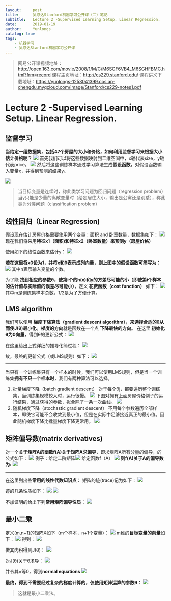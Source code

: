 ```yaml
---
layout:     post
title:      吴恩达Stanford机器学习公开课（二）笔记
subtitle:   Lecture 2 -Supervised Learning Setup. Linear Regression.
date:       2019-01-19
author:     Yunlongs
catalog: true
tags:
    - 机器学习
    - 吴恩达Stanford机器学习公开课
---
```


>网易公开课视频地址：http://open.163.com/movie/2008/1/M/C/M6SGF6VB4_M6SGHFBMC.html?frm=record
课程主页地址：http://cs229.stanford.edu/
课程讲义下载地址：https://yunlongs-1253041399.cos.ap-chengdu.myqcloud.com/image/Stanford/cs229-notes1.pdf


# Lecture 2 -Supervised Learning Setup. Linear Regression.

## 监督学习
**当给定一组数据集，包括47个房屋的大小和价格，如何利用监督学习来根据大小估计价格呢？**
![](https://yunlongs-1253041399.cos.ap-chengdu.myqcloud.com/image/Stanford/lecture-2-1.jpg)
首先我们可以将这些数据映射到二维空间中，x轴代表size，y轴代表price。
![](https://yunlongs-1253041399.cos.ap-chengdu.myqcloud.com/image/Stanford/lecture-2-2.jpg)
然后将这些训练样本通过学习算法生成**假设函数**，对假设函数输入变量x，并得到预测的结果y。

![](https://yunlongs-1253041399.cos.ap-chengdu.myqcloud.com/image/Stanford/lecture-2-3.jpg)

>当目标变量是连续时，称此类学习问题为回归问题（regression problem）
当y只能是少量的离散变量时（给定居住大小，输出是公寓还是别墅），称此类为分类问题（classification problem）

## 线性回归（Linear Regression)
假设现在估计房屋价格需要使用两个变量：面积 and 卧室数量，数据集如下：
![](https://yunlongs-1253041399.cos.ap-chengdu.myqcloud.com/image/Stanford/lecture-2-4.jpg)
现在我们将采用**特征x1（面积)和特征x2（卧室数量）来预测y（房屋价格）**

使用如下的线性函数来估计y：
![](https://yunlongs-1253041399.cos.ap-chengdu.myqcloud.com/image/Stanford/lecture-2-5.jpg)

**若在这里将x0设为1，并将x和θ表示成列向量，则上图中的假设函数可简写为：**
![](https://yunlongs-1253041399.cos.ap-chengdu.myqcloud.com/image/Stanford/lecture-2-6.jpg)
其中n表示输入变量的个数。

为了能 **找到相应的参数θ，使第i个的h(x)和y的方差尽可能的小（即使第i个样本的估计值与实际值的误差尽可能小）**，定义 **花费函数（cost function）** 如下：
![](https://yunlongs-1253041399.cos.ap-chengdu.myqcloud.com/image/Stanford/lecture-2-7.jpg)
其中m是训练集样本总数，1/2是为了方便计算。

## LMS algorithm
我们可以使用 **梯度下降算法（gradient descent algorithm），来选择合适的θ从而使J(θ)最小化。梯度的方向**就是函数在一个点 **下降最快的方向**。
在这里 **初始化θ为0向量**，得到θ的更新公式：
![](https://yunlongs-1253041399.cos.ap-chengdu.myqcloud.com/image/Stanford/lecture-2-9.jpg)

在这里给出上式详细的推导化简过程：
![](https://yunlongs-1253041399.cos.ap-chengdu.myqcloud.com/image/Stanford/lecture-2-10.jpg)

故，最终的更新公式（或LMS规则）如下：
![](https://yunlongs-1253041399.cos.ap-chengdu.myqcloud.com/image/Stanford/lecture-2-11.jpg)

----
当只有一个训练集只有一个样本的时候，我们可以使用LMS规则，但是当一个训练集<strong>拥有不只一个样本时</strong>，我们有两种算法可以选择。

1. 批量梯度下降（batch gradient descent）
对于每个θj，都要遍历整个训练集，当训练集规模较大时，运行很慢。
![](https://yunlongs-1253041399.cos.ap-chengdu.myqcloud.com/image/Stanford/lecture-2-12.jpg)
下图对拥有上面房屋价格例子的运行结果，通过获得的参数，拟合除了一条一次曲线。
![](https://yunlongs-1253041399.cos.ap-chengdu.myqcloud.com/image/Stanford/lecture-2-13.jpg)
2. 随机梯度下降（stochastic gradient descent）
不用每个参数遍历全部样本，即使它可能不会收敛到最小值，但是在实际中足够接近真正的最小值。因此随机梯度下降比批量梯度下降更常用。
![](https://yunlongs-1253041399.cos.ap-chengdu.myqcloud.com/image/Stanford/lecture-2-14.jpg)

## 矩阵偏导数(matrix derivatives)
对一个<strong>关于矩阵A的函数f(A)关于矩阵A求偏导</strong>，即求矩阵A所有分量的偏导，的公式如下：
![](https://yunlongs-1253041399.cos.ap-chengdu.myqcloud.com/image/Stanford/lecture-2-15.jpg)
例子：给定二阶矩阵![](https://yunlongs-1253041399.cos.ap-chengdu.myqcloud.com/image/Stanford/lecture-2-16.jpg)
给定函数f（A）
![](https://yunlongs-1253041399.cos.ap-chengdu.myqcloud.com/image/Stanford/lecture-2-17.jpg)
<strong>则f(A)关于A的偏导数为:</strong>
![](https://yunlongs-1253041399.cos.ap-chengdu.myqcloud.com/image/Stanford/lecture-2-18.jpg)

-----
在这里列出些<strong>常用的线性代数知识点：</strong>
矩阵的迹(trace)记为如下：
![](https://yunlongs-1253041399.cos.ap-chengdu.myqcloud.com/image/Stanford/lecture-2-19.jpg)

迹的几条性质如下：
![](https://yunlongs-1253041399.cos.ap-chengdu.myqcloud.com/image/Stanford/lecture-2-20.jpg)
![](https://yunlongs-1253041399.cos.ap-chengdu.myqcloud.com/image/Stanford/lecture-2-21.jpg)

不加证明的给出下列<strong>常用矩阵偏导性质：</strong>
![](https://yunlongs-1253041399.cos.ap-chengdu.myqcloud.com/image/Stanford/lecture-2-22.jpg)

## 最小二乘
定义(m,n+1)的矩阵X如下（m个样本，n+1个变量）：
![](https://yunlongs-1253041399.cos.ap-chengdu.myqcloud.com/image/Stanford/lecture-2-23.jpg)
m维的<strong>目标变量的向量</strong>如下：
![](https://yunlongs-1253041399.cos.ap-chengdu.myqcloud.com/image/Stanford/lecture-2-24.jpg)
得到：
![](https://yunlongs-1253041399.cos.ap-chengdu.myqcloud.com/image/Stanford/lecture-2-25.jpg)

做其内积得到J(θ)：
![](https://yunlongs-1253041399.cos.ap-chengdu.myqcloud.com/image/Stanford/lecture-2-26.jpg)

对J(θ)关于θ求导：
![](https://yunlongs-1253041399.cos.ap-chengdu.myqcloud.com/image/Stanford/lecture-2-27.jpg)

并令其=等0，得到<strong>normal equations</strong>
![](https://yunlongs-1253041399.cos.ap-chengdu.myqcloud.com/image/Stanford/lecture-2-28.jpg)

<strong>最终，得到不需要经过复杂的梯度计算的，仅使用矩阵运算的参数θ：</strong>
![](https://yunlongs-1253041399.cos.ap-chengdu.myqcloud.com/image/Stanford/lecture-2-29.jpg)
>这就是最小二乘法。